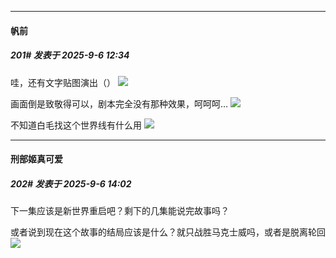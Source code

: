 ﻿
*****

####  帆前  
##### 201#       发表于 2025-9-6 12:34

哇，还有文字贴图演出（）
<img src="https://p.sda1.dev/26/0c19c60365273f2b27a1ad100c86d237/1000014755.jpg" referrerpolicy="no-referrer">

画面倒是致敬得可以，剧本完全没有那种效果，呵呵呵…
<img src="https://p.sda1.dev/26/2727c0feef3cec3cf75599edf0f30abd/1000014756.jpg" referrerpolicy="no-referrer">

不知道白毛找这个世界线有什么用
<img src="https://p.sda1.dev/26/04018e353490fb1325381e3f87d2216e/1000014757.jpg" referrerpolicy="no-referrer">


*****

####  刑部姬真可爱  
##### 202#       发表于 2025-9-6 14:02

下一集应该是新世界重启吧？剩下的几集能说完故事吗？

或者说到现在这个故事的结局应该是什么？就只战胜马克士威吗，或者是脱离轮回<img src="https://static.stage1st.com/image/smiley/face2017/018.png" referrerpolicy="no-referrer">

